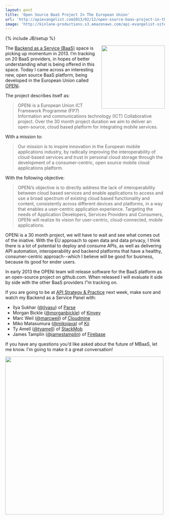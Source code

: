 ```yaml
---
layout: post
title: 'Open Source BaaS Project In The European Union'
url: 'http://apievangelist.com2013/02/12/open-source-baas-project-in-the-european-union/'
image: 'http://kinlane-productions.s3.amazonaws.com/api-evangelist-site/blog/openi-logo.png'
---
```

{% include JB/setup %}
<p>
     <a href=http://www.openi-ict.eu/ target=_blank><img src=https://s3.amazonaws.com/kinlane-productions/baas/openi/openi-logo.png  width=200 align=right /></a>
</p>
<p>
     The <a title=Backend as a Service href=/trends/baas.php>Backend as a Service (BaaS)</a> space is picking up momentum in 2013. I’m tracking on 20 BaaS providers, in hopes of better understanding what is being offered in this space. Today I came across an interesting new, open source BaaS platform, being developed in the European Union called <a href=http://www.openi-ict.eu/ target=_blank>OPENi</a>.
</p>
<p>
     The project describes itself as:
</p>
<blockquote>
     OPENi is a European Union ICT Framework Programme (FP7) Information and communications technology (ICT) Collaborative project. Over the 30 month project duration we aim to deliver an open-source, cloud based platform for integrating mobile services.
</blockquote>
<p>
     With a mission to:
</p>
<blockquote>
     Our mission is to inspire innovation in the European mobile applications industry, by radically improving the interoperability of cloud-based services and trust in personal cloud storage through the development of a consumer-centric, open source mobile cloud applications platform.
</blockquote>
<p>
     With the following objective:
</p>
<blockquote>
     OPENi’s objective is to directly address the lack of interoperability between cloud based services and enable applications to access and use a broad spectrum of existing cloud based functionality and content, consistently across different devices and platforms, in a way that enables a user-centric application experience. Targeting the needs of Application Developers, Services Providers and Consumers, OPENi will realize its vision for user-centric, cloud-connected, mobile applications.
</blockquote>
<p>
     OPENi is a 30 month project, we will have to wait and see what comes out of the iniative. With the EU approach to open data and data privacy, I think there is a lot of potential to deploy and consume APIs, as well as delivering API automation, interoperability and backend platforms that have a healthy, consumer-centric approach--which I believe will be good for business, because its good for ender users.
</p>
<p>
     In early 2013 the OPENi team will release software for the BaaS platform as an open-source project on github.com. When released I will evaluate it side by side with the other BaaS providers I”m tracking on.
</p>
<p>
     If you are going to be at <a href=http://www.apistrategyconference.com/>API Strategy &amp; Practice</a> next week, make sure and watch my Backend as a Service Panel with:
</p>
<ul class=mainlist>
     <li>Ilya Sukhar (<a href=https://twitter.com/ilyasu>@ilyasu</a>) of <a href=http://www.parse.com/ target=_blank>Parse</a>
     </li>
     <li>Morgan Bickle (<a href=https://twitter.com/morganbickle>@morganbickle</a>) of <a href=http://www.kinvey.com/ target=_blank>Kinvey</a>
     </li>
     <li>Marc Weil (<a href=https://twitter.com/marcweil>@marcweil</a>) of <a href=https://cloudmine.me/ target=_blank>Cloudmine</a>
     </li>
     <li>Miko Matasumura (<a href=https://twitter.com/mikojava>@mikojava</a>) of <a href=http://kii.com/ target=_blank>Kii</a>
     </li>
     <li>Ty Amell (<a href=https://twitter.com/tyamell>@tyamell</a>) of <a href=https://www.stackmob.com/ target=_blank>StackMob</a> 
     </li>
     <li>James Tamplin (<a href=https://twitter.com/jamestamplin>@jamestamplin</a>) of <a href=https://www.firebase.com/ target=_blank>Firebase</a>
     </li>
</ul>
<p>
     If you have any questions you’d like asked about the future of MBaaS, let me know. I'm going to make it a great conversation!
</p>
<p>
     <a href=http://www.openi-ict.eu/open-source/ target=_blank><img src=https://s3.amazonaws.com/kinlane-productions/baas/openi/openi-concept.png  width=500 /></a>
</p>
